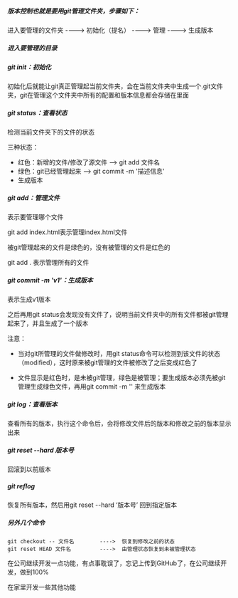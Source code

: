 ##### 版本控制也就是要用git管理文件夹，步骤如下：

进入要管理的文件夹 ----> 初始化（提名） ----> 管理 ----> 生成版本

##### 进入要管理的目录

##### git init：初始化

初始化后就能让git真正管理起当前文件夹，会在当前文件夹中生成一个.git文件夹，git在管理这个文件夹中所有的配置和版本信息都会存储在里面

##### git status：查看状态

检测当前文件夹下的文件的状态

三种状态：

- 红色：新增的文件/修改了源文件  --> git add 文件名
- 绿色：git已经管理起来 --> git commit -m '描述信息'
- 生成版本

##### git add：管理文件

表示要管理哪个文件

git add index.html表示管理index.html文件

被git管理起来的文件是绿色的，没有被管理的文件是红色的

git add . 表示管理所有的文件

##### git commit -m 'v1'：生成版本

表示生成v1版本

之后再用git status会发现没有文件了，说明当前文件夹中的所有文件都被git管理起来了，并且生成了一个版本

注意：

- 当对git所管理的文件做修改时，用git status命令可以检测到该文件的状态（modified），这时原来被git管理的文件被修改了之后变成红色了

- 文件显示是红色时，是未被git管理，绿色是被管理；要生成版本必须先被git管理生成绿色文件，再用git commit -m '' 来生成版本

##### git log：查看版本

查看所有的版本，执行这个命令后，会将修改文件后的版本和修改之前的版本显示出来

##### git reset --hard 版本号

回滚到以前版本

##### git reflog

恢复所有版本，然后用git reset --hard ‘版本号’ 回到指定版本

##### 另外几个命令

```
git checkout -- 文件名        ---->  恢复到修改之前的状态
git reset HEAD 文件名         ---->  由管理状态恢复到未被管理状态
```

在公司继续开发一点功能，有点事耽误了，忘记上传到GitHub了，在公司继续开发，做到100%

在家里开发一些其他功能

